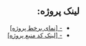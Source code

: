 <div dir=rtl>
  <h2> لینک پروژه:</h2>
<ul>
<li><a href="http://sa-hosseyni.ir/">- [نمای برخط پروژه]</a></li></li>
<li><a href="https://github.com/abbas1991h/shop.sa-hosseyni.ir">- [لینک کد منبع پروژه]</li>
</ul>
</div>

